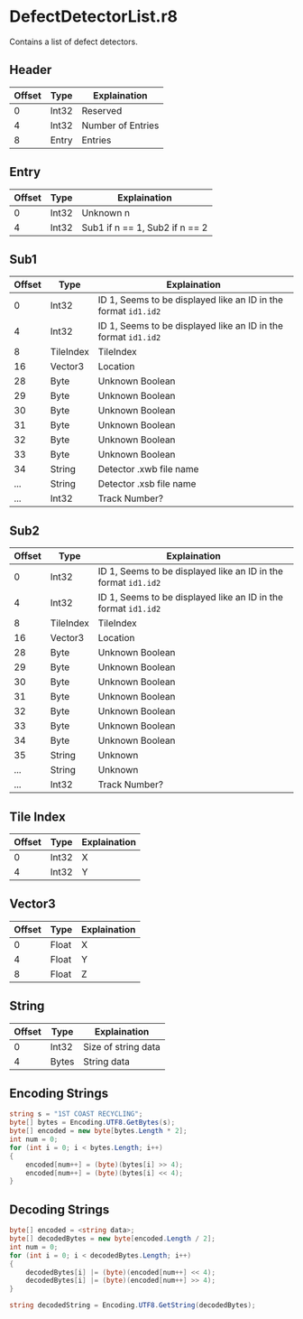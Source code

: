 # DefectDetectorList.r8

Contains a list of defect detectors.

## Header

| Offset | Type  | Explaination      |
| ------ | ----- | ----------------- |
| 0      | Int32 | Reserved          |
| 4      | Int32 | Number of Entries |
| 8      | Entry | Entries           |

## Entry

| Offset | Type  | Explaination                   |
| ------ | ----- | ------------------------------ |
| 0      | Int32 | Unknown n                      |
| 4      | Int32 | Sub1 if n == 1, Sub2 if n == 2 |

## Sub1

| Offset | Type      | Explaination                                                   |
| ------ | --------- | -------------------------------------------------------------- |
| 0      | Int32     | ID 1, Seems to be displayed like an ID in the format `id1.id2` |
| 4      | Int32     | ID 1, Seems to be displayed like an ID in the format `id1.id2` |
| 8      | TileIndex | TileIndex                                                      |
| 16     | Vector3   | Location                                                       |
| 28     | Byte      | Unknown Boolean                                                |
| 29     | Byte      | Unknown Boolean                                                |
| 30     | Byte      | Unknown Boolean                                                |
| 31     | Byte      | Unknown Boolean                                                |
| 32     | Byte      | Unknown Boolean                                                |
| 33     | Byte      | Unknown Boolean                                                |
| 34     | String    | Detector .xwb file name                                        |
| ...    | String    | Detector .xsb file name                                        |
| ...    | Int32     | Track Number?                                                  |

## Sub2

| Offset | Type      | Explaination                                                   |
| ------ | --------- | -------------------------------------------------------------- |
| 0      | Int32     | ID 1, Seems to be displayed like an ID in the format `id1.id2` |
| 4      | Int32     | ID 1, Seems to be displayed like an ID in the format `id1.id2` |
| 8      | TileIndex | TileIndex                                                      |
| 16     | Vector3   | Location                                                       |
| 28     | Byte      | Unknown Boolean                                                |
| 29     | Byte      | Unknown Boolean                                                |
| 30     | Byte      | Unknown Boolean                                                |
| 31     | Byte      | Unknown Boolean                                                |
| 32     | Byte      | Unknown Boolean                                                |
| 33     | Byte      | Unknown Boolean                                                |
| 34     | Byte      | Unknown Boolean                                                |
| 35     | String    | Unknown                                                        |
| ...    | String    | Unknown                                                        |
| ...    | Int32     | Track Number?                                                  |

## Tile Index

| Offset | Type  | Explaination |
| ------ | ----- | ------------ |
| 0      | Int32 | X            |
| 4      | Int32 | Y            |

## Vector3

| Offset | Type  | Explaination |
| ------ | ----- | ------------ |
| 0      | Float | X            |
| 4      | Float | Y            |
| 8      | Float | Z            |

## String

| Offset | Type  | Explaination        |
| ------ | ----- | ------------------- |
| 0      | Int32 | Size of string data |
| 4      | Bytes | String data         |

## Encoding Strings

```c#
string s = "1ST COAST RECYCLING";
byte[] bytes = Encoding.UTF8.GetBytes(s);
byte[] encoded = new byte[bytes.Length * 2];
int num = 0;
for (int i = 0; i < bytes.Length; i++)
{
	encoded[num++] = (byte)(bytes[i] >> 4);
	encoded[num++] = (byte)(bytes[i] << 4);
}
```

## Decoding Strings

```c#
byte[] encoded = <string data>;
byte[] decodedBytes = new byte[encoded.Length / 2];
int num = 0;
for (int i = 0; i < decodedBytes.Length; i++)
{
	decodedBytes[i] |= (byte)(encoded[num++] << 4);
	decodedBytes[i] |= (byte)(encoded[num++] >> 4);
}

string decodedString = Encoding.UTF8.GetString(decodedBytes);
```

